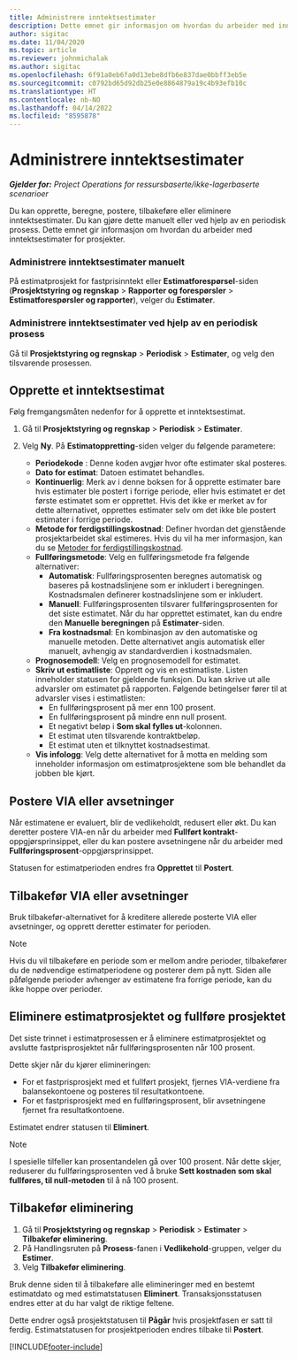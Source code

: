 ```yaml
---
title: Administrere inntektsestimater
description: Dette emnet gir informasjon om hvordan du arbeider med inntektsestimater for prosjekter.
author: sigitac
ms.date: 11/04/2020
ms.topic: article
ms.reviewer: johnmichalak
ms.author: sigitac
ms.openlocfilehash: 6f91a0eb6fa0d13ebe8dfb6e837dae0bbff3eb5e
ms.sourcegitcommit: c0792bd65d92db25e0e8864879a19c4b93efb10c
ms.translationtype: HT
ms.contentlocale: nb-NO
ms.lasthandoff: 04/14/2022
ms.locfileid: "8595878"
---
```

# <a name="manage-revenue-estimates"></a>Administrere inntektsestimater

_**Gjelder for:** Project Operations for ressursbaserte/ikke-lagerbaserte scenarioer_

Du kan opprette, beregne, postere, tilbakeføre eller eliminere inntektsestimater. Du kan gjøre dette manuelt eller ved hjelp av en periodisk prosess. Dette emnet gir informasjon om hvordan du arbeider med inntektsestimater for prosjekter.

### <a name="manage-revenue-estimates-manually"></a>Administrere inntektsestimater manuelt

På estimatprosjekt for fastprisinntekt eller **Estimatforespørsel**-siden (**Prosjektstyring og regnskap** > **Rapporter og forespørsler** > **Estimatforespørsler og rapporter**), velger du **Estimater**.

### <a name="manage-revenue-estimates-using-a-periodic-process"></a>Administrere inntektsestimater ved hjelp av en periodisk prosess

Gå til **Prosjektstyring og regnskap** > **Periodisk** > **Estimater**, og velg den tilsvarende prosessen.

## <a name="create-a-revenue-estimate"></a>Opprette et inntektsestimat

Følg fremgangsmåten nedenfor for å opprette et inntektsestimat. 

1. Gå til **Prosjektstyring og regnskap** > **Periodisk** > **Estimater**.
2. Velg **Ny**. På **Estimatoppretting**-siden velger du følgende parametere:

   - **Periodekode** : Denne koden avgjør hvor ofte estimater skal posteres.
   - **Dato for estimat**: Datoen estimatet behandles.
   - **Kontinuerlig**: Merk av i denne boksen for å opprette estimater bare hvis estimater ble postert i forrige periode, eller hvis estimatet er det første estimatet som er opprettet. Hvis det ikke er merket av for dette alternativet, opprettes estimater selv om det ikke ble postert estimater i forrige periode.
   - **Metode for ferdigstillingskostnad**: Definer hvordan det gjenstående prosjektarbeidet skal estimeres. Hvis du vil ha mer informasjon, kan du se [Metoder for ferdigstillingskostnad](cost-complete-methods.md).
   - **Fullføringsmetode**: Velg en fullføringsmetode fra følgende alternativer:
     - **Automatisk**: Fullføringsprosenten beregnes automatisk og baseres på kostnadslinjene som er inkludert i beregningen. Kostnadsmalen definerer kostnadslinjene som er inkludert.
     - **Manuell**: Fullføringsprosenten tilsvarer fullføringsprosenten for det siste estimatet. Når du har opprettet estimatet, kan du endre den **Manuelle beregningen** på **Estimater**-siden.
     - **Fra kostnadsmal**: En kombinasjon av den automatiske og manuelle metoden. Dette alternativet angis automatisk eller manuelt, avhengig av standardverdien i kostnadsmalen.
   - **Prognosemodell**: Velg en prognosemodell for estimatet.
   - **Skriv ut estimatliste**: Opprett og vis en estimatliste. Listen inneholder statusen for gjeldende funksjon. Du kan skrive ut alle advarsler om estimatet på rapporten. Følgende betingelser fører til at advarsler vises i estimatlisten:
     - En fullføringsprosent på mer enn 100 prosent.
     - En fullføringsprosent på mindre enn null prosent.
     - Et negativt beløp i **Som skal fylles ut**-kolonnen.
     - Et estimat uten tilsvarende kontraktbeløp.
     - Et estimat uten et tilknyttet kostnadsestimat.
   - **Vis infologg**: Velg dette alternativet for å motta en melding som inneholder informasjon om estimatprosjektene som ble behandlet da jobben ble kjørt.


## <a name="post-wip-or-accruals"></a>Postere VIA eller avsetninger

Når estimatene er evaluert, blir de vedlikeholdt, redusert eller økt. Du kan deretter postere VIA-en når du arbeider med **Fullført kontrakt**-oppgjørsprinsippet, eller du kan postere avsetningene når du arbeider med **Fullføringsprosent**-oppgjørsprinsippet.
  
Statusen for estimatperioden endres fra **Opprettet** til **Postert**.

## <a name="reverse-wip-or-accruals"></a>Tilbakefør VIA eller avsetninger

Bruk tilbakefør-alternativet for å kreditere allerede posterte VIA eller avsetninger, og opprett deretter estimater for perioden.

> [!NOTE]
> Hvis du vil tilbakeføre en periode som er mellom andre perioder, tilbakefører du de nødvendige estimatperiodene og posterer dem på nytt. Siden alle påfølgende perioder avhenger av estimatene fra forrige periode, kan du ikke hoppe over perioder.

## <a name="eliminate-the-estimate-project-and-finish-the-project"></a>Eliminere estimatprosjektet og fullføre prosjektet

Det siste trinnet i estimatprosessen er å eliminere estimatprosjektet og avslutte fastprisprosjektet når fullføringsprosenten når 100 prosent.

Dette skjer når du kjører elimineringen:

- For et fastprisprosjekt med et fullført prosjekt, fjernes VIA-verdiene fra balansekontoene og posteres til resultatkontoene.
- For et fastprisprosjekt med en fullføringsprosent, blir avsetningene fjernet fra resultatkontoene.

Estimatet endrer statusen til **Eliminert**.

> [!NOTE]
> I spesielle tilfeller kan prosentandelen gå over 100 prosent. Når dette skjer, reduserer du fullføringsprosenten ved å bruke **Sett kostnaden som skal fullføres, til null-metoden** til å nå 100 prosent.

## <a name="reverse-elimination"></a>Tilbakefør eliminering

1. Gå til **Prosjektstyring og regnskap** > **Periodisk** > **Estimater** > **Tilbakefør eliminering**. 
2. På Handlingsruten på **Prosess**-fanen i **Vedlikehold**-gruppen, velger du **Estimer**. 
3. Velg **Tilbakefør eliminering**.

Bruk denne siden til å tilbakeføre alle elimineringer med en bestemt estimatdato og med estimatstatusen **Eliminert**. Transaksjonsstatusen endres etter at du har valgt de riktige feltene.

Dette endrer også prosjektstatusen til **Pågår** hvis prosjektfasen er satt til ferdig. Estimatstatusen for prosjektperioden endres tilbake til **Postert**.


[!INCLUDE[footer-include](../includes/footer-banner.md)]